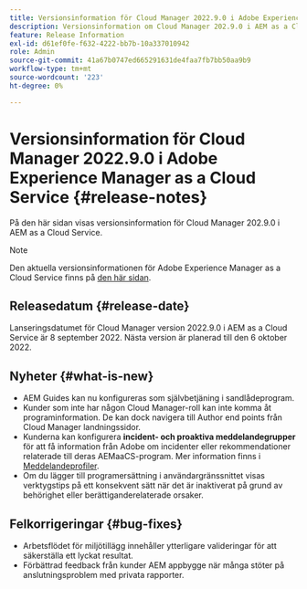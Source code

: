 ```yaml
---
title: Versionsinformation för Cloud Manager 2022.9.0 i Adobe Experience Manager as a Cloud Service
description: Versionsinformation om Cloud Manager 202.9.0 i AEM as a Cloud Service.
feature: Release Information
exl-id: d61ef0fe-f632-4222-bb7b-10a337010942
role: Admin
source-git-commit: 41a67b0747ed665291631de4faa7fb7bb50aa9b9
workflow-type: tm+mt
source-wordcount: '223'
ht-degree: 0%

---
```


# Versionsinformation för Cloud Manager 2022.9.0 i Adobe Experience Manager as a Cloud Service {#release-notes}

På den här sidan visas versionsinformation för Cloud Manager 202.9.0 i AEM as a Cloud Service.

>[!NOTE]
>
>Den aktuella versionsinformationen för Adobe Experience Manager as a Cloud Service finns på [den här sidan](/help/release-notes/release-notes-cloud/release-notes-current.md).

## Releasedatum {#release-date}

Lanseringsdatumet för Cloud Manager version 2022.9.0 i AEM as a Cloud Service är 8 september 2022. Nästa version är planerad till den 6 oktober 2022.

## Nyheter {#what-is-new}

* AEM Guides kan nu konfigureras som självbetjäning i sandlådeprogram.
* Kunder som inte har någon Cloud Manager-roll kan inte komma åt programinformation. De kan dock navigera till Author end points från Cloud Manager landningssidor.
* Kunderna kan konfigurera **incident- och proaktiva meddelandegrupper** för att få information från Adobe om incidenter eller rekommendationer relaterade till deras AEMaaCS-program. Mer information finns i [Meddelandeprofiler](/help/journey-onboarding/notification-profiles.md).
* Om du lägger till programersättning i användargränssnittet visas verktygstips på ett konsekvent sätt när det är inaktiverat på grund av behörighet eller berättiganderelaterade orsaker.

## Felkorrigeringar {#bug-fixes}

* Arbetsflödet för miljötillägg innehåller ytterligare valideringar för att säkerställa ett lyckat resultat.
* Förbättrad feedback från kunder AEM appbygge när många stöter på anslutningsproblem med privata rapporter.
